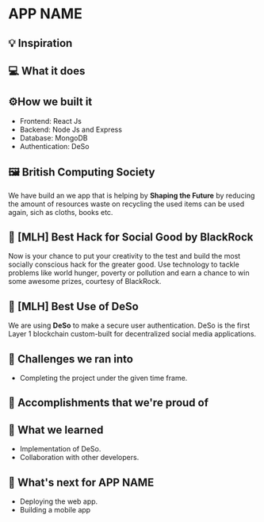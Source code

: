 # APP NAME

## 💡 Inspiration

## 💻 What it does

## ⚙️How we built it

- Frontend: React Js
- Backend: Node Js and Express
- Database: MongoDB
- Authentication: DeSo

## 🖼 British Computing Society

We have build an we app that is helping by **Shaping the Future** by reducing the amount of resources waste on recycling the used items can be used again, sich as cloths, books etc.

## 🤝 [MLH] Best Hack for Social Good by BlackRock

Now is your chance to put your creativity to the test and build the most socially conscious hack for the greater good. Use technology to tackle problems like world hunger, poverty or pollution and earn a chance to win some awesome prizes, courtesy of BlackRock.

## 🔐 [MLH] Best Use of DeSo

We are using **DeSo** to make a secure user authentication. DeSo is the first Layer 1 blockchain custom-built for decentralized social media applications.

## 🧠 Challenges we ran into

- Completing the project under the given time frame.

## 🏅 Accomplishments that we're proud of

## 📖 What we learned

- Implementation of DeSo.
- Collaboration with other developers.

## 🚀 What's next for APP NAME

- Deploying the web app.
- Building a mobile app
